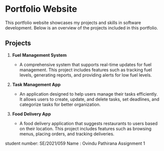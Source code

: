 # Portfolio Website

This portfolio website showcases my projects and skills in software development. Below is an overview of the projects included in this portfolio.

## Projects

1. **Fuel Management System**
   - A comprehensive system that supports real-time updates for fuel management. This project includes features such as tracking fuel levels, generating reports, and providing alerts for low fuel levels.

2. **Task Management App**
   - An application designed to help users manage their tasks efficiently. It allows users to create, update, and delete tasks, set deadlines, and categorize tasks for better organization.

3. **Food Delivery App**
   - A food delivery application that suggests restaurants to users based on their location. This project includes features such as browsing menus, placing orders, and tracking deliveries.

student number: SE/2021/059
Name : Ovindu Pathirana
Assignment 1 
